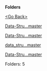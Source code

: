 **Folders**

[&lt;Go Back&gt;](../right.html)

[Data-Stru...master](Data-Structures-master/right.html)

[Data-Stru...master](Data-Structures-Notes-master/right.html)

[data_stru...master](data_struct_and_algo-master/right.html)

[Data-Stru...master](Data-Structures-and-Algorithms-master/right.html)

Folders: 5
